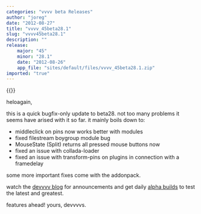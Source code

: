 ```yaml
---
categories: "vvvv beta Releases"
author: "joreg"
date: "2012-08-27"
title: "vvvv_45beta28.1"
slug: "vvvv45beta28.1"
description: ""
release: 
    major: "45"
    minor: "28.1"
    date: "2012-08-26"
    app_file: "sites/default/files/vvvv_45beta28.1.zip"
imported: "true"
---
```


{{<previousRelease>}}


heloagain,

this is a quick bugfix-only update to beta28. not too many problems it seems have arised with it so far. it mainly boils down to:

* middleclick on pins now works better with modules
* fixed filestream boygroup module bug 
* MouseState (Split) returns all pressed mouse buttons now
* fixed an issue with collada-loader
* fixed an issue with transform-pins on plugins in connection with a framedelay

some more important fixes come with the addonpack.

watch the [devvvv blog](/blog/23) for announcements and get daily [alpha builds](https://vvvv.org/downloads/previews) to test the latest and greatest. 

features ahead!
yours, devvvvs.